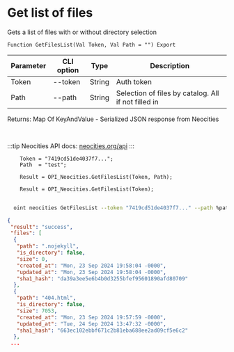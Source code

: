 ﻿---
sidebar_position: 4
---

# Get list of files
 Gets a list of files with or without directory selection



`Function GetFilesList(Val Token, Val Path = "") Export`

  | Parameter | CLI option | Type | Description |
  |-|-|-|-|
  | Token | --token | String | Auth token |
  | Path | --path | String | Selection of files by catalog. All if not filled in |

  
  Returns:  Map Of KeyAndValue - Serialized JSON response from Neocities

<br/>

:::tip
Neocities API docs: [neocities.org/api](https://neocities.org/api)
:::
<br/>


```bsl title="Code example"
    Token = "7419cd51de4037f7...";
    Path  = "test";

    Result = OPI_Neocities.GetFilesList(Token, Path);

    Result = OPI_Neocities.GetFilesList(Token);
```



```sh title="CLI command example"
    
  oint neocities GetFilesList --token "7419cd51de4037f7..." --path %path%

```

```json title="Result"
{
 "result": "success",
 "files": [
  {
   "path": ".nojekyll",
   "is_directory": false,
   "size": 0,
   "created_at": "Mon, 23 Sep 2024 19:58:04 -0000",
   "updated_at": "Mon, 23 Sep 2024 19:58:04 -0000",
   "sha1_hash": "da39a3ee5e6b4b0d3255bfef95601890afd80709"
  },
  {
   "path": "404.html",
   "is_directory": false,
   "size": 7053,
   "created_at": "Mon, 23 Sep 2024 19:57:59 -0000",
   "updated_at": "Tue, 24 Sep 2024 13:47:32 -0000",
   "sha1_hash": "663ec102ebbf671c2b81eba688ee2ad09cf5e6c2"
  },
 ...
```
